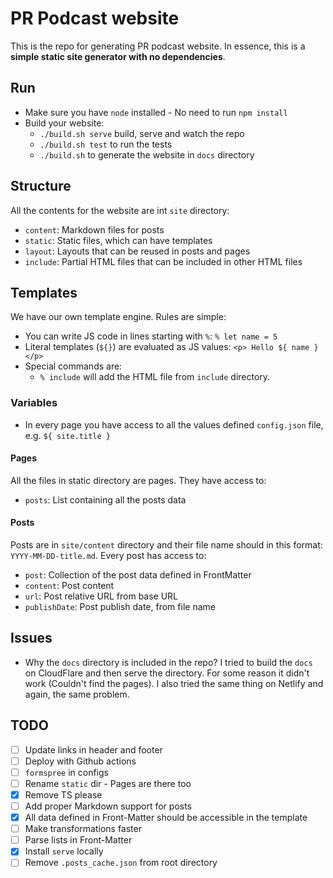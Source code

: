 # PR Podcast website

This is the repo for generating PR podcast website.
In essence, this is a __simple static site generator with no dependencies__.

## Run
- Make sure you have `node` installed - No need to run `npm install`
- Build your website:
    - `./build.sh serve` build, serve and watch the repo
    - `./build.sh test` to run the tests
    - `./build.sh` to generate the website in `docs` directory

## Structure
All the contents for the website are int `site` directory:
- `content`: Markdown files for posts
- `static`: Static files, which can have templates
- `layout`: Layouts that can be reused in posts and pages
- `include`: Partial HTML files that can be included in other HTML files

## Templates
We have our own template engine. Rules are simple:
- You can write JS code in lines starting with `%`: `% let name = 5`
- Literal templates (`${}`) are evaluated as JS values: `<p> Hello ${ name }</p>`
- Special commands are:
    - `% include` will add the HTML file from `include` directory.

### Variables
- In every page you have access to all the values defined `config.json` file, e.g. `${ site.title }`

#### Pages
All the files in static directory are pages. They have access to:
- `posts`: List containing all the posts data

#### Posts
Posts are in `site/content` directory and their file name should in this format: `YYYY-MM-DD-title.md`. Every post has access to:
- `post`: Collection of the post data defined in FrontMatter
- `content`: Post content
- `url`: Post relative URL from base URL
- `publishDate`: Post publish date, from file name

## Issues
- Why the `docs` directory is included in the repo?
I tried to build the `docs` on CloudFlare and then serve the directory. For some reason it didn't work (Couldn't find the pages). I also tried the same thing on Netlify and again, the same problem.

## TODO
- [ ] Update links in header and footer
- [ ] Deploy with Github actions
- [ ] `formspree` in configs
- [ ] Rename `static` dir - Pages are there too
- [X] Remove TS please
- [ ] Add proper Markdown support for posts
- [X] All data defined in Front-Matter should be accessible in the template
- [ ] Make transformations faster
- [ ] Parse lists in Front-Matter
- [X] Install `serve` locally
- [ ] Remove `.posts_cache.json` from root directory
